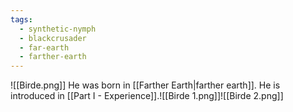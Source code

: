 ```yaml
---
tags:
  - synthetic-nymph
  - blackcrusader
  - far-earth
  - farther-earth
---
```

![[Birde.png]]
He was born in [[Farther Earth|farther earth]]. He is introduced in [[Part I - Experience]].![[Birde 1.png]]![[Birde 2.png]]